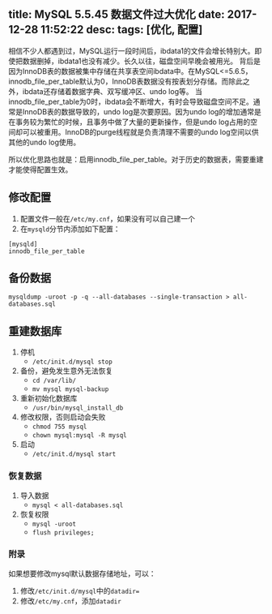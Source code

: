 title: MySQL 5.5.45 数据文件过大优化
date: 2017-12-28 11:52:22
desc: 
tags: [优化, 配置] 
---

相信不少人都遇到过，MySQL运行一段时间后，ibdata1的文件会增长特别大。即使把数据删掉，ibdata1也没有减少。长久以往，磁盘空间早晚会被用光。
背后是因为InnoDB表的数据被集中存储在共享表空间ibdata中。在MySQL<=5.6.5，innodb_file_per_table默认为0，InnoDB表数据没有按表划分存储。而除此之外，ibdata还存储着数据字典、双写缓冲区、undo log等。
当innodb_file_per_table为0时，ibdata会不断增大，有时会导致磁盘空间不足。通常是InnoDB表的数据导致的，undo log是次要原因。因为undo log的增加通常是在事务较为繁忙的时候，且事务中做了大量的更新操作，但是undo log占用的空间却可以被重用。InnoDB的purge线程就是负责清理不需要的undo log空间以供其他的undo log使用。

所以优化思路也就是：启用innodb_file_per_table。对于历史的数据表，需要重建才能使得配置生效。

<!-- more -->

## 修改配置
1. 配置文件一般在`/etc/my.cnf`，如果没有可以自己建一个
2. 在`mysqld`分节内添加如下配置：
```
[mysqld]
innodb_file_per_table
```

## 备份数据
`mysqldump -uroot -p -q --all-databases --single-transaction > all-databases.sql`

## 重建数据库
1. 停机
    * `/etc/init.d/mysql stop`
2. 备份，避免发生意外无法恢复
    * `cd /var/lib/`
    * `mv mysql mysql-backup`
3. 重新初始化数据库
    * `/usr/bin/mysql_install_db`
4. 修改权限，否则启动会失败
    * `chmod 755 mysql`
    * `chown mysql:mysql -R mysql`
5. 启动
    * `/etc/init.d/mysql start`

### 恢复数据
1. 导入数据
    * `mysql < all-databases.sql`
2. 恢复权限
    * `mysql -uroot`
    * `flush privileges;`

### 附录
如果想要修改mysql默认数据存储地址，可以：
1. 修改`/etc/init.d/mysql`中的`datadir=`
2. 修改`/etc/my.cnf`，添加`datadir`
    
